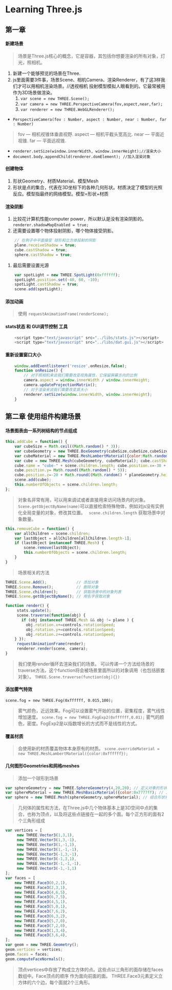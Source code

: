 # Learning Three.js
## 第一章 
#### 新建场景 
> 场景是Three.js核心的概念，它是容器，其包括你想要渲染的所有对象，灯光，照相机。
1. 新建一个能够预览的场景在Three.
1. js里面需要3件事，场景Scene、相机Camera、渲染Renderer，有了这3样我们才可以用相机渲染场景。//透视相机 投射模型模拟人眼看到的。它最常被用作为3D场景做渲染。
    1. `var scene = new THREE.Scene();`
    1. `var camera = new THREE.PerspectiveCamera(fov,aspect,near,far);`
    1. `var renderer = new THREE.WebGLRenderer();` 
* `PerspectiveCamera(fov : Number, aspect : Number, near : Number, far : Number) `
>  fov — 相机视锥体垂直视野.
>  aspect — 相机平截头宽高比.
>  near — 平面近视锥.
>  far — 平面远视锥.
* `renderer.setSize(window.innerWidth, window.innerHeight);//渲染大小`
* `document.body.appendChild(renderer.domElement); //加入渲染对象` 

#### 创建物体
1. 形状Geometry、材质Material、模型Mesh
1. 形状是点的集合，代表在3D坐标下的各种几何形状。材质决定了模型的光照反应。模型指最终的网络模型。模型=形状+材质

#### 渲染阴影
1. 比较花计算机性能computer power，所以默认是没有渲染阴影的。
    `renderer.shadowMapEnabled = true;`
1. 还需要设置哪个物体投射阴影，哪个物体接受阴影。
```javascript 
    // 在例子中平面接受 球形和立方体投射的阴影
    plane.receiveShadow = true;  
    cube.castShadow = true; 
    sphere.castShadow = true;
```
1. 最后需要设置光源
```javascript
    var spotLight = new THREE.SpotLight(0xffffff);
    spotLight.position.set(-40, 60, -10);
    spotLight.castShadow = true;
    scene.add(spotLight);
```

#### 添加动画
> 使用 `requestAnimationFrame(renderScene);`

#### stats状态 和 GUI调节控制 工具
```javascript   
    <script type="text/javascript" src="../libs/stats.js"></script>
    <script type="text/javascript" src="../libs/dat.gui.js"></script>
```

#### 重新设置窗口大小
```javascript
    window.addEventlistener('resize',onResize,false); 
    function onResize() {
        // 对于照相机来说我们需要改变视角属性，它保留屏幕方向的比例
        camera.aspect = window.innerWidth / window.innerHeight;
        camera.updateProjectionMatrix();
        // 对于渲染来说我们需要改变其大小
        renderer.setSize(window.innerWidth, window.innerHeight);
    }

```

## 第二章 使用组件构建场景
#### 场景图表由一系列树结构的节点组成
```javascript
this.addCube = function() {
    var cubeSize = Math.ceil((Math.random() * 3));
    var cubeGeometry = new THREE.BoxGeometry(cubeSize,cubeSize,cubeSize);
    var cubeMaterial = new THREE.MeshLambertMaterial({color:Math.random() * 0xffffff });
    var cube = new THREE.Mesh(cubeGeometry, cubeMaterial); cube.castShadow = true;
    cube.name = "cube-" + scene.children.length; cube.position.x=-30 + Math.round(Math.random() * planeGeometry.width));
    cube.position.y= Math.round((Math.random() * 5));
    cube.position.z=-20 + Math.round((Math.random() * planeGeometry.height));
    scene.add(cube);
    this.numberOfObjects = scene.children.length;
};
```
> 对象名非常有用，可以用来调试或者直接用来访问场景内的对象。
` Scene.getObjectByName(name)`可以直接检索特殊物体，例如对js没有实例化全局变量的对象，修改其位置。
` scene.children.length` 获取场景中对象数量。
```javascript
this.removeCube = function() {
    var allChildren = scene.children;
    var lastObject = allChildren[allChildren.length-1];
    if (lastObject instanceof THREE.Mesh) {
        scene.remove(lastObject);
        this.numberOfObjects = scene.children.length;
    }
}
```
> 场景相关的方法
```javascript
THREE.Scene.Add();             // 添加对象
THREE.Scene.Remove();          // 删除对象
THREE.Scene.children();        // 获取场景中的对象列表
THREE.Scene.getObjectByName(); // 用名字获取对象
```
```javascript
function render() {
     stats.update();
     scene.traverse(function(obj) {
       if (obj instanceof THREE.Mesh && obj != plane ) {
         obj.rotation.x+=controls.rotationSpeed;
         obj.rotation.y+=controls.rotationSpeed;
         obj.rotation.z+=controls.rotationSpeed;
    } });
     requestAnimationFrame(render);
     renderer.render(scene, camera);
}
```
> 我们使用render循环去渲染我们的场景。
> 可以传递一个方法给场景的traverse方法，这个function将会被场景里面所以的对象调用（也包括嵌套对象）。
`THREE.Scene.traverse(function(obj){})`

#### 添加雾气特效
`scene.fog = new THREE.Fog(0xffffff, 0.015,100);`
> 雾气颜色，近远效果。Fog可以设置雾气开始的位置，密集程度，雾气线性增加速度。
`scene.fog = new THREE.FogExp2(0xffffff,0.01);`
> 雾气的颜色，密度。FogExp2是以指数增长的方式而不是线性的方式。

#### 覆盖材质
> 会使用新的材质覆盖物体本身原有的材质。
`scene.overrideMaterial = new THREE.MeshLambertMaterial({color:0xffffff});`

#### 几何图形Geometries和网格meshes
> 添加一个球形到场景
```javascript
var sphereGeometry = new THREE.SphereGeometry(4,20,20); // 定义对象的形状
var sphereMaterial = new THREE.MeshBasicMaterial({color:0x7777ff); // 定义基础材质
var sphere = new THREE.Mesh(sphereGeometry,sphereMaterial); // 组合形状和材质，形成网格
```
> 几何体的属性和方法，在Three.js中几个物体基本上是3D空间中点的集合，也称为顶点，以及将这些点链接在一起的多个面。每个正方形的面有2个三角形组成
```javascript
var vertices = [
     new THREE.Vector3(1,3,1),
     new THREE.Vector3(1,3,-1),
     new THREE.Vector3(1,-1,1),
     new THREE.Vector3(1,-1,-1),
     new THREE.Vector3(-1,3,-1),
     new THREE.Vector3(-1,3,1),
     new THREE.Vector3(-1,-1,-1),
     new THREE.Vector3(-1,-1,1)
];
var faces = [
    new THREE.Face3(0,2,1),
    new THREE.Face3(2,3,1),
    new THREE.Face3(4,6,5),
    new THREE.Face3(6,7,5),
    new THREE.Face3(4,5,1),
    new THREE.Face3(5,0,1),
    new THREE.Face3(7,6,2),
    new THREE.Face3(6,3,2),
    new THREE.Face3(5,7,0),
    new THREE.Face3(7,2,0),
    new THREE.Face3(1,3,4),
    new THREE.Face3(3,6,4),
];
var geom = new THREE.Geometry();
geom.vertices = vertices;
geom.faces = faces;
geom.computeFaceNormals();
```
> 顶点vertices中存放了构成立方体的点。这些点以三角形的面存储在faces数组中。Face顶点的顺序 作为面向前面的面。
THREE.Face3元素定义立方体的六个边，每个面就2个三角形。
